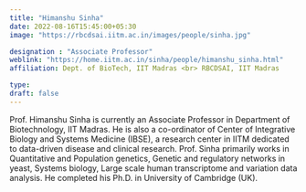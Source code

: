 ```yaml
---
title: "Himanshu Sinha"
date: 2022-08-16T15:45:00+05:30
image: "https://rbcdsai.iitm.ac.in/images/people/sinha.jpg"

designation : "Associate Professor"
weblink: "https://home.iitm.ac.in/sinha/people/himanshu_sinha.html"
affiliation: Dept. of BioTech, IIT Madras <br> RBCDSAI, IIT Madras

type:
draft: false
---
```


Prof. Himanshu Sinha is currently an Associate Professor in Department of Biotechnology, IIT Madras. He is also a co-ordinator of Center of Integrative Biology and Systems Medicine (IBSE), a research center in IITM dedicated to data-driven disease and clinical research. Prof. Sinha primarily works in Quantitative and Population genetics, Genetic and regulatory networks in yeast, Systems biology, Large scale human transcriptome and variation data analysis. He completed his Ph.D. in University of Cambridge (UK).


